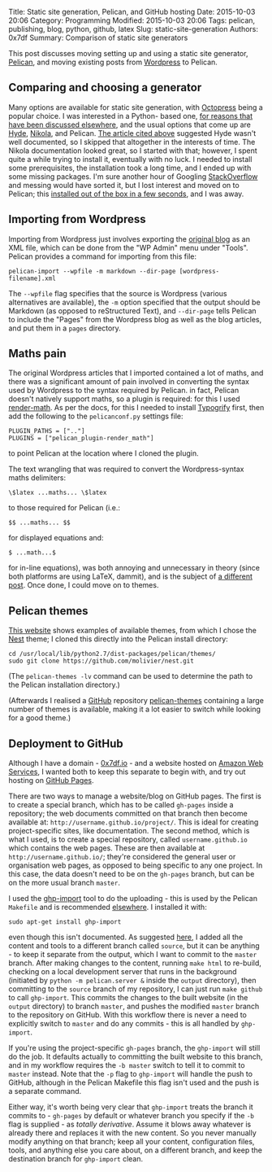 Title: Static site generation, Pelican, and GitHub hosting
Date: 2015-10-03 20:06
Category: Programming
Modified: 2015-10-03 20:06
Tags: pelican, publishing, blog, python, github, latex
Slug: static-site-generation
Authors: 0x7df
Summary: Comparison of static site generators

[wordpress]: http://www.wordpress.com
[pelican]: http://blog.getpelican.com

This post discusses moving setting up and using a static site generator,
[Pelican][], and moving existing posts from [Wordpress][] to Pelican.

Comparing and choosing a generator
----------------------------------

[octopress]: http://octopress.org
[jakevdp]:https://jakevdp.github.io/blog/2013/05/07/migrating-from-octopress-to-pelican
[hyde]: http://hyde.github.io 
[nikola]: https://getnikola.com
[stackoverflow]: http://stackoverflow.com
[quickstart]: http://docs.getpelican.com/en/stable/quickstart.html

Many options are available for static site generation, with
[Octopress][] being a popular choice. I was interested in a Python-
based one, [for reasons that have been discussed elsewhere][jakevdp], and the
usual options that come up are [Hyde][], [Nikola][], and
Pelican. [The article cited above][jakevdp] suggested Hyde wasn't
well documented, so I skipped that altogether in the interests of time. The
Nikola documentation looked great, so I started with that; however, I spent
quite a while trying to install it, eventually with no luck. I needed to
install some prerequisites, the installation took a long time, and I ended up
with some missing packages. I'm sure another hour of Googling
[StackOverflow][] and messing would have sorted it, but I lost
interest and moved on to Pelican; this [installed out of the box in a few
seconds][quickstart], and I was away.

Importing from Wordpress
------------------------

[mywp]: http://0x7df.wordpress.com

Importing from Wordpress just involves exporting the [original blog][mywp] as
an XML file, which can be done from the "WP Admin" menu under "Tools". Pelican
provides a command for importing from this file:

    pelican-import --wpfile -m markdown --dir-page [wordpress-filename].xml

The `--wpfile` flag specifies that the source is Wordpress (various
alternatives are available), the `-m` option specified that the output should
be Markdown (as opposed to reStructured Text), and `--dir-page` tells Pelican
to include the "Pages" from the Wordpress blog as well as the blog articles,
and put them in a `pages` directory.

Maths pain
----------

[render-math]: https://github.com/barrysteyn/pelican_plugin-render_math
[typogrify]: https://github.com/mintchaos/typogrify
[grep-sed-regex]: ({filename}/content/grep-regex-and-sed-inline-replace-on-multiple-files.md)

The original Wordpress articles that I imported contained a lot of maths, and
there was a significant amount of pain involved in converting the syntax used
by Wordpress to the syntax required by Pelican. in fact, Pelican doesn't
natively support maths, so a plugin is required: for this I used
[render-math][]. As per the docs, for this I needed to install
[Typogrify][] first, then add the following to the `pelicanconf.py`
settings file:

    PLUGIN_PATHS = [".."]
    PLUGINS = ["pelican_plugin-render_math"]

to point Pelican at the location where I cloned the plugin.

The text wrangling that was required to convert the Wordpress-syntax maths
delimiters:

    \$latex ...maths... \$latex

to those required for Pelican (i.e.:

    $$ ...maths... $$

for displayed equations and:

    $ ...math...$
    
for in-line equations), was both annoying and unnecessary in theory (since
both platforms are using LaTeX, dammit), and is the subject of [a different
post]({filename}grep-regex-and-sed-inline-replace-on-multiple-files.md). Once
done, I could move on to themes.

Pelican themes
--------------

[nest]: https://github.com/molivier/nest
[github]: http://github.com
[pelican-themes]: https://github.com/getpelican/pelican-themes

[This website](http://pelicanthemes.com/) shows examples of available themes, from
which I chose the [Nest][] theme; I cloned this directly into the Pelican
install directory:

    cd /usr/local/lib/python2.7/dist-packages/pelican/themes/
    sudo git clone https://github.com/molivier/nest.git 

(The `pelican-themes -lv` command can be used to determine the path to the
Pelican installation directory.)

(Afterwards I realised a [GitHub][] repository [pelican-themes][] containing
a large number of themes is available, making it a lot easier to switch while
looking for a good theme.)

Deployment to GitHub
--------------------

[aws]: http://aws.amazon.com/
[ghp]: https://pages.github.com/
[ghp-import]: https://github.com/davisp/ghp-import/
[peliblog]: http://martinbrochhaus.com/pelican2.html
[blogcomm]: http://martinbrochhaus.com/pelican2.html#comment-1819417669

Although I have a domain - [0x7df.io](http://0x7df.io) - and a website hosted
on [Amazon Web Services][aws], I wanted both to keep this separate to begin
with, and try out hosting on [GitHub Pages][ghp].

There are two ways to manage a website/blog on GitHub pages. The first is to
create a special branch, which has to be called `gh-pages` inside a repository;
the web documents committed on that branch then become available at:
`http://username.github.io/project/`. This is ideal for creating
project-specific sites, like documentation. The second method, which is what I
used, is to create a special repository, called `username.github.io` which
contains the web pages. These are then available at
`http://username.github.io/`; they're considered the general user or
organisation web pages, as opposed to being specific to any one project. In
this case, the data doesn't need to be on the `gh-pages` branch, but can be on
the more usual branch `master`.

I used the [ghp-import][] tool to do the uploading - this is used by the
Pelican `Makefile` and is recommended [elsewhere][peliblog]. I installed it
with:

    sudo apt-get install ghp-import

even though this isn't documented. As suggested [here][blogcomm], I added all
the content and tools to a
different branch called `source`, but it can be anything - to keep it
separate from the output, which I want to commit to the `master` branch. After
making changes to the content, running `make html` to re-build, checking on a
local development server that runs in the background (initiated by `python -m
pelican.server &` inside the `output` directory), then committing to the
`source` branch of my repository, I can just run `make github` to call
`ghp-import`. This commits the changes to the built website (in the `output`
directory) to branch `master`, and pushes the modified `master` branch to the
repository on GitHub. With this workflow there is never a need to explicitly
switch to `master` and do any commits - this is all handled by `ghp-import`.

If you're using the project-specific `gh-pages` branch, the `ghp-import` will
still do the job. It defaults actually to committing the built website to this
branch, and in my workflow requires the `-b master` switch to tell it to commit
to `master` instead. Note that the `-p` flag to `ghp-import` will handle the
push to GitHub, although in the Pelican Makefile this flag isn't used and the
push is a separate command.

Either way, it's worth being very clear that `ghp-import` treats the branch it
commits to - `gh-pages` by default or whatever branch you specify if the `-b`
flag is supplied - as *totally derivative*. Assume it blows away whatever is
already there and replaces it with the new content. So you never manually
modify anything on that branch; keep all your content, configuration files,
tools, and anything else you care about, on a different branch, and keep the
destination branch for `ghp-import` clean.
